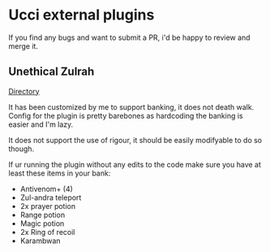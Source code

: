 # Ucci external plugins

If you find any bugs and want to submit a PR, i'd be happy to review and merge it.

## Unethical Zulrah

[Directory](/unethical-zulrah/)

It has been customized by me to support banking, it does not death walk.
Config for the plugin is pretty barebones as hardcoding the banking is easier and I'm lazy.

It does not support the use of rigour, it should be easily modifyable to do so though.

If ur running the plugin without any edits to the code make sure you have at least these items in your bank:

- Antivenom+ (4)
- Zul-andra teleport
- 2x prayer potion
- Range potion
- Magic potion
- 2x Ring of recoil
- Karambwan

